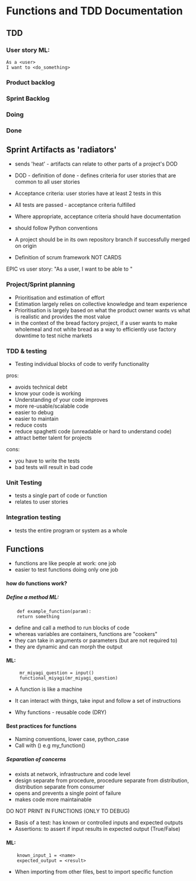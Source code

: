 # Functions and TDD Documentation

## TDD

### User story ML:
    As a <user>
    I want to <do_something>
    
### Product backlog
### Sprint Backlog
### Doing
### Done

## Sprint Artifacts as 'radiators'
- sends 'heat' - artifacts can relate to other parts of a project's DOD
- DOD - definition of done - defines criteria for user stories that are common to all user stories
- Acceptance criteria: user stories have at least 2 tests in this
- All tests are passed - acceptance criteria fulfilled

- Where appropriate, acceptance criteria should have documentation
- should follow Python conventions
- A project should be in its own repository branch if successfully merged on origin

- Definition of scrum framework NOT CARDS

EPIC vs user story: "As a user, I want to be able to <overall project aim>"

### Project/Sprint planning
- Prioritisation and estimation of effort
- Estimation largely relies on collective knowledge and team experience
- Prioritisation is largely based on what the product owner wants vs what is realistic and provides the most value
- in the context of the bread factory project, if a user wants to make wholemeal and not white bread
  as a way to efficiently use factory downtime to test niche markets
  

### TDD & testing
- Testing individual blocks of code to verify functionality

pros:
- avoids technical debt
- know your code is working 
- Understanding of your code improves
- more re-usable/scalable code
- easier to debug
- easier to maintain
- reduce costs
- reduce spaghetti code (unreadable or hard to understand code)
- attract better talent for projects

cons:
- you have to write the tests
- bad tests will result in bad code

### Unit Testing

- tests a single part of code or function
- relates to user stories

### Integration testing

- tests the entire program or system as a whole

## Functions

- functions are like people at work: one job
- easier to test functions doing only one job

#### how do functions work? 

##### Define a method ML:
        def example_function(param):
        return something
        
- define and call a method to run blocks of code
- whereas variables are containers, functions are "cookers"
- they can take in arguments or parameters (but are not required to)
- they are dynamic and can morph the output
####      ML:
         mr_miyagi_question = input()
         functional_miyagi(mr_miyagi_question)
         
- A function is like a machine
- It can interact with things, take input and follow a set of instructions

- Why functions - reusable code (DRY)

#### Best practices for functions
- Naming conventions, lower case, python_case
- Call with () e.g my_function()

##### Separation of concerns

- exists at network, infrastructure and code level
- design separate from procedure, procedure separate from distribution, distribution separate from consumer
- opens and prevents a single point of failure
- makes code more maintainable


DO NOT PRINT IN FUNCTIONS (ONLY TO DEBUG)

- Basis of a test: has known or controlled inputs and expected outputs
- Assertions: to assert if input results in expected output (True/False)
#### ML:
        known_input_1 = <name>
        expected_output = <result>
        
- When importing from other files, best to import specific function


